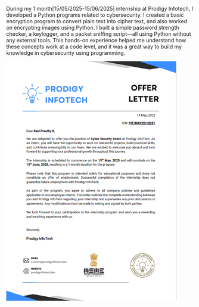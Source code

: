 During my 1 month[15/05/2025-15/06/2025] internship at Prodigy Infotech, I developed a Python programs related to cybersecurity. 
I created a basic encryption program to convert plain text into cipher text, and also worked on encrypting images using Python. 
I built a simple password strength checker, a keylogger, and a packet sniffing script—all using Python without any external tools. 
This hands-on experience helped me understand how these concepts work at a code level, and it was a great way to build my knowledge in cybersecurity using programming.

![Offer_Letter](offer_letter.png)